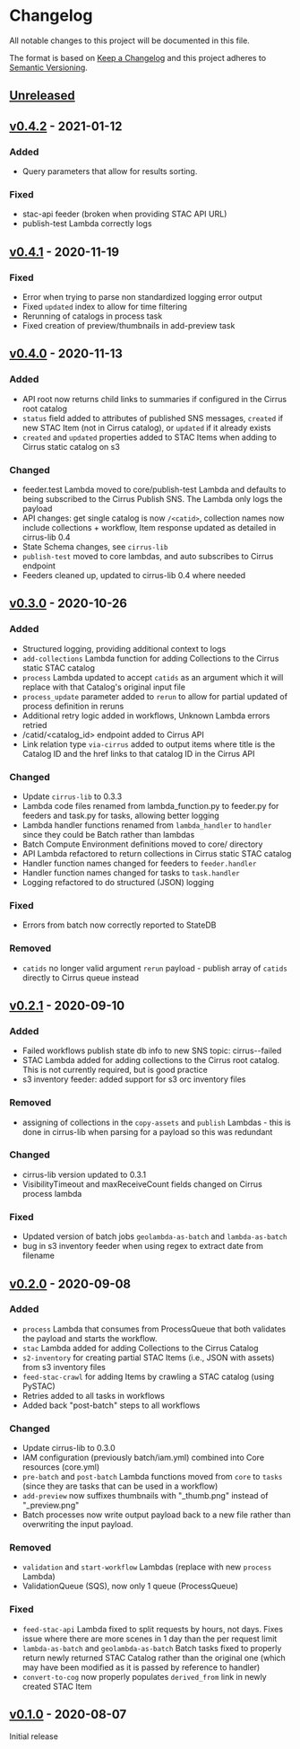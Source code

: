 # Changelog
All notable changes to this project will be documented in this file.

The format is based on [Keep a Changelog](http://keepachangelog.com/en/1.0.0/)
and this project adheres to [Semantic Versioning](http://semver.org/spec/v2.0.0.html).

## [Unreleased]

## [v0.4.2] - 2021-01-12

### Added

- Query parameters that allow for results sorting.

### Fixed
- stac-api feeder (broken when providing STAC API URL)
- publish-test Lambda correctly logs

## [v0.4.1] - 2020-11-19

### Fixed
- Error when trying to parse non standardized logging error output
- Fixed `updated` index to allow for time filtering
- Rerunning of catalogs in process task
- Fixed creation of preview/thumbnails in add-preview task

## [v0.4.0] - 2020-11-13

### Added
- API root now returns child links to summaries if configured in the Cirrus root catalog
- `status` field added to attributes of published SNS messages, `created` if new STAC Item (not in Cirrus catalog), or `updated` if it already exists
- `created` and `updated` properties added to STAC Items when adding to Cirrus static catalog on s3

### Changed
- feeder.test Lambda moved to core/publish-test Lambda and defaults to being subscribed to the Cirrus Publish SNS. The Lambda only logs the payload
- API changes: get single catalog is now `/<catid>`, collection names now include collections + workflow, Item response updated as detailed in cirrus-lib 0.4
- State Schema changes, see `cirrus-lib`
- `publish-test` moved to core lambdas, and auto subscribes to Cirrus endpoint
- Feeders cleaned up, updated to cirrus-lib 0.4 where needed

## [v0.3.0] - 2020-10-26

### Added
- Structured logging, providing additional context to logs
- `add-collections` Lambda function for adding Collections to the Cirrus static STAC catalog
- `process` Lambda updated to accept `catids` as an argument which it will replace with that Catalog's original input file
- `process_update` parameter added to `rerun` to allow for partial updated of process definition in reruns
- Additional retry logic added in workflows, Unknown Lambda errors retried
- /catid/<catalog_id> endpoint added to Cirrus API
- Link relation type `via-cirrus` added to output items where title is the Catalog ID and the href links to that catalog ID in the Cirrus API

### Changed
- Update `cirrus-lib` to 0.3.3
- Lambda code files renamed from lambda_function.py to feeder.py for feeders and task.py for tasks, allowing better logging
- Lambda handler functions renamed from `lambda_handler` to `handler` since they could be Batch rather than lambdas
- Batch Compute Environment definitions moved to core/ directory
- API Lambda refactored to return collections in Cirrus static STAC catalog
- Handler function names changed for feeders to `feeder.handler`
- Handler function names changed for tasks to `task.handler`
- Logging refactored to do structured (JSON) logging

### Fixed
- Errors from batch now correctly reported to StateDB

### Removed
- `catids` no longer valid argument `rerun`  payload - publish array of `catids` directly to Cirrus queue instead

## [v0.2.1] - 2020-09-10

### Added
- Failed workflows publish state db info to new SNS topic: cirrus-<stage>-failed
- STAC Lambda added for adding collections to the Cirrus root catalog. This is not currently required, but is good practice
- s3 inventory feeder: added support for s3 orc inventory files

### Removed
- assigning of collections in the `copy-assets` and `publish` Lambdas - this is done in cirrus-lib when parsing for a payload so this was redundant

### Changed
- cirrus-lib version updated to 0.3.1
- VisibilityTimeout and maxReceiveCount fields changed on Cirrus process lambda

### Fixed
- Updated version of batch jobs `geolambda-as-batch` and `lambda-as-batch`
- bug in s3 inventory feeder when using regex to extract date from filename

## [v0.2.0] - 2020-09-08

### Added
- `process` Lambda that consumes from ProcessQueue that both validates the payload and starts the workflow.
- `stac` Lambda added for adding Collections to the Cirrus Catalog
- `s2-inventory` for creating partial STAC Items (i.e., JSON with assets) from s3 inventory files
- `feed-stac-crawl` for adding Items by crawling a STAC catalog (using PySTAC)
- Retries added to all tasks in workflows
- Added back "post-batch" steps to all workflows

### Changed
- Update cirrus-lib to 0.3.0
- IAM configuration (previously batch/iam.yml) combined into Core resources (core.yml)
- `pre-batch` and `post-batch` Lambda functions moved from `core` to `tasks` (since they are tasks that can be used in a workflow)
- `add-preview` now suffixes thumbnails with "_thumb.png" instead of "_preview.png"
- Batch processes now write output payload back to a new file rather than overwriting the input payload.

### Removed
- `validation` and `start-workflow` Lambdas (replace with new `process` Lambda)
- ValidationQueue (SQS), now only 1 queue (ProcessQueue)

### Fixed
- `feed-stac-api` Lambda fixed to split requests by hours, not days. Fixes issue where there are more scenes in 1 day than the per request limit
- `lambda-as-batch` and `geolambda-as-batch` Batch tasks fixed to properly return newly returned STAC Catalog rather than the original one (which may have been modified as it is passed by reference to handler)
- `convert-to-cog` now properly populates `derived_from` link in newly created STAC Item


## [v0.1.0] - 2020-08-07

Initial release

[Unreleased]: https://github.com/cirrus-geo/cirrus/compare/v0.4.2...main
[v0.4.2]: https://github.com/cirrus-geo/cirrus-lib/compare/v0.4.1...v0.4.2
[v0.4.1]: https://github.com/cirrus-geo/cirrus-lib/compare/v0.4.0...v0.4.1
[v0.4.0]: https://github.com/cirrus-geo/cirrus-lib/compare/v0.3.0...v0.4.0
[v0.3.0]: https://github.com/cirrus-geo/cirrus-lib/compare/v0.2.1...v0.3.0
[v0.2.1]: https://github.com/cirrus-geo/cirrus-lib/compare/v0.2.0...v0.2.1
[v0.2.0]: https://github.com/cirrus-geo/cirrus-lib/compare/v0.1.0...v0.2.0
[v0.1.0]: https://github.com/cirrus-geo/cirrus/cirrus/tree/legacy

